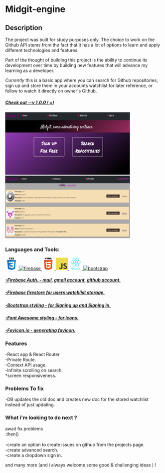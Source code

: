# Midgit-engine

## Description

The project was built for study purposes only.
The choice to work on the Github API stems from the fact that it has a lot of options to learn and apply different technologies and features.

Part of the thought of building this project is the ability to continue its development over time by building new features that will advance my learning as a developer.

_Currently_ this is a basic app where you can search for Github repositories, sign up and store them in your accounts watchlist for later reference,
or follow to watch it directly on owner's Github.

##### [Check out --v 1.0.0 ! =)](https://midgit-engine.netlify.app/)

<img src="https://github.com/Justy031090/Midgit-engine/blob/main/snip-home.PNG?raw=true" width='400' height='200'/><img src="https://github.com/Justy031090/Midgit-engine/blob/main/snip-watchlist.PNG?raw=true" width='400' height='200'/>

<h3 align="left">Languages and Tools:</h3>
<p align="left"> <a href="https://www.w3schools.com/css/" target="_blank" rel="noreferrer"> <img src="https://raw.githubusercontent.com/devicons/devicon/master/icons/css3/css3-original-wordmark.svg" alt="css3" width="40" height="40"/> </a> <a href="https://firebase.google.com/" target="_blank" rel="noreferrer"> <img src="https://www.vectorlogo.zone/logos/firebase/firebase-icon.svg" alt="firebase" width="40" height="40"/> </a> <a href="https://www.w3.org/html/" target="_blank" rel="noreferrer"> <img src="https://raw.githubusercontent.com/devicons/devicon/master/icons/html5/html5-original-wordmark.svg" alt="html5" width="40" height="40"/> </a> <a href="https://developer.mozilla.org/en-US/docs/Web/JavaScript" target="_blank" rel="noreferrer"> <img src="https://raw.githubusercontent.com/devicons/devicon/master/icons/javascript/javascript-original.svg" alt="javascript" width="40" height="40"/> </a> <a href="https://reactjs.org/" target="_blank" rel="noreferrer"> <img src="https://raw.githubusercontent.com/devicons/devicon/master/icons/react/react-original-wordmark.svg" alt="react" width="40" height="40"/> </a> 
<a href="https://getbootstrap.com/" target="_blank" rel="noreferrer"> <img src="https://camo.githubusercontent.com/bec2c92468d081617cb3145a8f3d8103e268bca400f6169c3a68dc66e05c971e/68747470733a2f2f76352e676574626f6f7473747261702e636f6d2f646f63732f352e302f6173736574732f6272616e642f626f6f7473747261702d6c6f676f2d736861646f772e706e67" alt="bootstrap" width="40" height="40"/> </a></p>

##### <a href="https://firebase.google.com/" target="_blank" rel="noreferrer">-Firebase Auth. - mail, gmail account, github account. </a>

##### <a href="https://firebase.google.com/" target="_blank" rel="noreferrer">-Firebase firestore for users watchlist storage. </a>

##### <a href="https://getbootstrap.com/" target="_blank" rel="noreferrer">-Bootstrap styling - for Signing up and Signing in. </a>

##### <a href="https://fontawesome.com/" target="_blank" rel="noreferrer">-Font Awesome styling - for icons. </a>

##### <a href="https://favicon.io/" target="_blank" rel="noreferrer">-Favicon.io - generating favicon. </a>

<h3>Features</h3>
-React app & React Router
<br>
-Private Route.
<br>
-Context API usage.
<br>
-Infinite scrolling on search.
<br>
*screen responsiveness.

### Problems To fix

-DB updates the old doc and creates new doc for the stored watchlist
instead of just updating.

### What i'm looking to do next ?

await fix.problems
<br>
.then()
<br>
<br>
-create an option to create issues on github from the projects page.
<br>
-create advanced search.
<br>
-create a dropdown sign in.

and many more (and i always welcome some good & challenging ideas ) !
